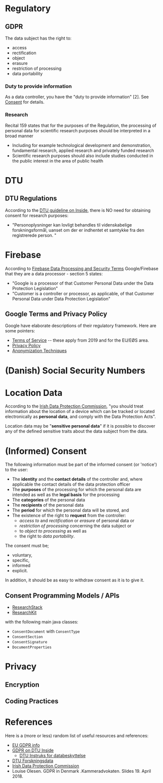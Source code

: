# Regulatory

## GDPR

The data subject has the right to:
* access
* rectification
* object
* erasure
* restriction of processing
* data portability

### Duty to provide information

As a data controller, you have the "duty to provide information" [2]. See [Consent](Consent) for details.

### Research

Recital 159 states that for the purposes of the Regulation, the processing of personal data for scientific research purposes should be interpreted in a broad manner

* Including for example technological development and demonstration, fundamental research, applied research and privately funded research
* Scientific research purposes should also include studies conducted in the public interest in the area of public health

# DTU

## DTU Regulations

According to the [DTU guideline on Inside](https://www.inside.dtu.dk/da/medarbejder/it-og-telefoni/informationssikkerhed/gdpr/kategorier-af-personoplysninger-og-hjemmel-til-behandling/foelsomme-oplysninger-hjemmel-til-behandling), there is NO need for obtaining consent for research purposes:

* "Personoplysninger kan lovligt behandles til videnskabelige forskningsformål, uanset om der er indhentet et samtykke fra den registrerede person. "

# Firebase

According to [Firebase Data Processing and Security Terms](https://firebase.google.com/terms/data-processing-terms/) Google/Firebase that they are a data processor - section 5 states:

* "Google is a processor of that Customer Personal Data under the Data Protection Legislation"
* "Customer is a controller or processor, as applicable, of that Customer Personal Data under Data Protection Legislation"

## Google Terms and Privacy Policy

Google have elaborate descriptions of their regulatory framework. Here are some pointers:

* [Terms of Service](https://policies.google.com/terms?hl=en) -- these apply from 2019 and for the EU/EØS area.
* [Privacy Policy](https://policies.google.com/privacy?hl=en)
* [Anonymization Techniques](https://policies.google.com/technologies/anonymization?hl=en)

# (Danish) Social Security Numbers

# Location Data


According to the [Irish Data Protection Commission](https://www.dataprotection.ie/docs/Guidance-Note-for-Data-Controllers-on-Location-Data/1587.htm), "you should treat information about the location of a device which can be tracked or located electronically as **personal data**, and comply with the Data Protection Acts".

Location data may be "**sensitive personal data**" if it is possible to discover any of the defined sensitive traits about the data subject from the data.  



# (Informed) Consent


The following information must be part of the informed consent (or 'notice') to the user:

* The **identity** and the **contact details** of the controller and, where applicable the contact details of the data protection officer
* The **purposes** of the processing for which the personal data are intended as well as the **legal basis** for the processing
* The **categories** of the personal data
* The **recipients** of the personal data
* The **period** for which the personal data will be stored, and
* The existence of the right to **request** from the controller:
   * _access to_ and _rectification_ or _erasure_ of personal data or 
   * _restriction of processing_ concerning the data subject or 
   * to _object to processing_ as well as 
   * the right to _data portability_.

The consent must be;

* voluntary, 
* specific,
* informed 
* explicit. 

In addition, it should be as easy to withdraw consent as it is to give it.

## Consent Programming Models / APIs

* [ResearchStack](https://github.com/ResearchStack/ResearchStack/tree/master/backbone/src/main/java/org/researchstack/backbone/model)
* [ResearchKit](http://researchkit.org/docs/docs/InformedConsent/InformedConsent.html) 

with the following main java classes:

* `ConsentDocument` with `ConsentType`
* `ConsentSection`
* `ConsentSignature`
* `DocumentProperties`


# Privacy

## Encryption

## Coding Practices


# References

Here is a (more or less) random list of useful resources and references:

* [EU GDPR info](https://gdpr-info.eu)
* [GDPR on DTU Inside](https://www.inside.dtu.dk/da/medarbejder/it-og-telefoni/informationssikkerhed/gdpr)
    * [DTU Instruks for databeskyttelse](https://www.inside.dtu.dk/-/media/DTU-Inside/Medarbejder/IT-og-telefoni/Informationssikkerhed/GDPR/Instruks-for-databeskyttelse.ashx)
* [DTU Forskningsdata](https://www.inside.dtu.dk/da/medarbejder/forskning-innovation-og-raadgivning/forskningsdata)
* [Irish Data Protection Commission](https://www.dataprotection.ie/docs/Guidance-Note-for-Data-Controllers-on-Location-Data/1587.htm)
* Louise Olesen. GDPR in Denmark .Kammeradvokaten. Slides 19. April 2018.

